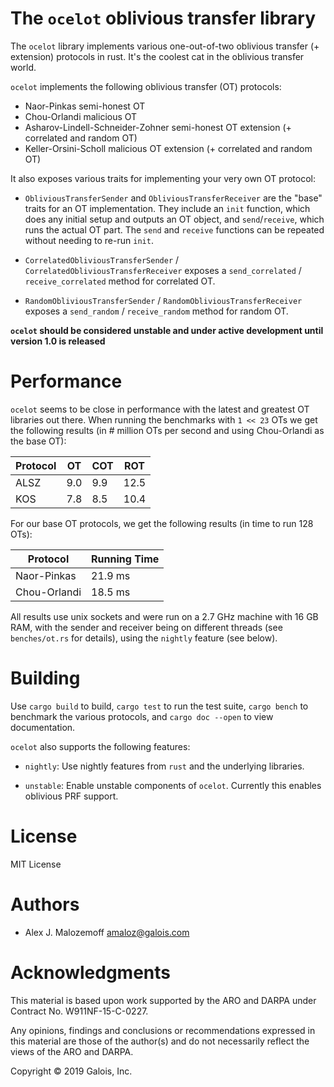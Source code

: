 # The `ocelot` oblivious transfer library

The `ocelot` library implements various one-out-of-two oblivious transfer (+
extension) protocols in rust. It's the coolest cat in the oblivious transfer
world.

`ocelot` implements the following oblivious transfer (OT) protocols:

* Naor-Pinkas semi-honest OT
* Chou-Orlandi malicious OT
* Asharov-Lindell-Schneider-Zohner semi-honest OT extension (+ correlated and random OT)
* Keller-Orsini-Scholl malicious OT extension (+ correlated and random OT)

It also exposes various traits for implementing your very own OT protocol:

* `ObliviousTransferSender` and `ObliviousTransferReceiver` are the "base"
  traits for an OT implementation. They include an `init` function, which does
  any initial setup and outputs an OT object, and `send`/`receive`, which runs
  the actual OT part. The `send` and `receive` functions can be repeated without
  needing to re-run `init`.

* `CorrelatedObliviousTransferSender` / `CorrelatedObliviousTransferReceiver`
  exposes a `send_correlated` / `receive_correlated` method for
  correlated OT.

* `RandomObliviousTransferSender` / `RandomObliviousTransferReceiver` exposes a
  `send_random` / `receive_random` method for random OT.

**`ocelot` should be considered unstable and under active development until
version 1.0 is released**

# Performance

`ocelot` seems to be close in performance with the latest and greatest OT
libraries out there. When running the benchmarks with `1 << 23` OTs we get the
following results (in # million OTs per second and using Chou-Orlandi as the
base OT):

| Protocol |  OT | COT |  ROT |
|----------|-----|-----|------|
| ALSZ     | 9.0 | 9.9 | 12.5 |
| KOS      | 7.8 | 8.5 | 10.4 |

For our base OT protocols, we get the following results (in time to run 128
OTs):

| Protocol     | Running Time |
|--------------|--------------|
| Naor-Pinkas  | 21.9 ms      |
| Chou-Orlandi | 18.5 ms      |

All results use unix sockets and were run on a 2.7 GHz machine with 16 GB RAM,
with the sender and receiver being on different threads (see `benches/ot.rs` for
details), using the `nightly` feature (see below).

# Building

Use `cargo build` to build, `cargo test` to run the test suite, `cargo bench` to
benchmark the various protocols, and `cargo doc --open` to view documentation.

`ocelot` also supports the following features:

* `nightly`: Use nightly features from `rust` and the underlying libraries.

* `unstable`: Enable unstable components of `ocelot`. Currently this enables
  oblivious PRF support.

# License

MIT License

# Authors

- Alex J. Malozemoff <amaloz@galois.com>

# Acknowledgments

This material is based upon work supported by the ARO and DARPA under Contract
No. W911NF-15-C-0227.

Any opinions, findings and conclusions or recommendations expressed in this
material are those of the author(s) and do not necessarily reflect the views of
the ARO and DARPA.

Copyright © 2019 Galois, Inc.
